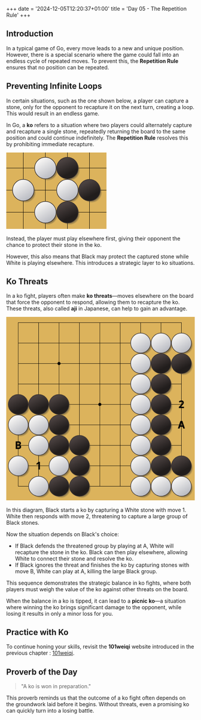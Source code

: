 +++
date = '2024-12-05T12:20:37+01:00'
title = 'Day 05 - The Repetition Rule'
+++

## Introduction  

In a typical game of Go, every move leads to a new and unique position. However, there is a special scenario where the game could fall into an endless cycle of repeated moves. To prevent this, the **Repetition Rule** ensures that no position can be repeated.  

## Preventing Infinite Loops  

In certain situations, such as the one shown below, a player can capture a stone, only for the opponent to recapture it on the next turn, creating a loop. This would result in an endless game. 

In Go, a **ko** refers to a situation where two players could alternately capture and recapture a single stone, repeatedly returning the board to the same position and could continue indefinitely. The **Repetition Rule** resolves this by prohibiting immediate recapture.

![day05_ko](/images/day05_ko.png)  

Instead, the player must play elsewhere first, giving their opponent the chance to protect their stone in the ko.  

However, this also means that Black may protect the captured stone while White is playing elsewhere. This introduces a strategic layer to ko situations.  

## Ko Threats

In a ko fight, players often make **ko threats**—moves elsewhere on the board that force the opponent to respond, allowing them to recapture the ko. These threats, also called **aji** in Japanese, can help to gain an advantage.  

![day05_kothreat](/images/day05_kothreat.png)

In this diagram, Black starts a ko by capturing a White stone with move 1. White then responds with move 2, threatening to capture a large group of Black stones.

Now the situation depends on Black's choice:

- If Black defends the threatened group by playing at A, White will recapture the stone in the ko. Black can then play elsewhere, allowing White to connect their stone and resolve the ko.
- If Black ignores the threat and finishes the ko by capturing stones with move B, White can play at A, killing the large Black group.

This sequence demonstrates the strategic balance in ko fights, where both players must weigh the value of the ko against other threats on the board. 

When the balance in a ko is tipped, it can lead to a **picnic ko**—a situation where winning the ko brings significant damage to the opponent, while losing it results in only a minor loss for you.
## Practice with Ko  

To continue honing your skills, revisit the **101weiqi** website introduced in the previous chapter : [101weiqi](www.101weiqi.com).

## Proverb of the Day  

> "A ko is won in preparation."

This proverb reminds us that the outcome of a ko fight often depends on the groundwork laid before it begins. Without threats, even a promising ko can quickly turn into a losing battle.

